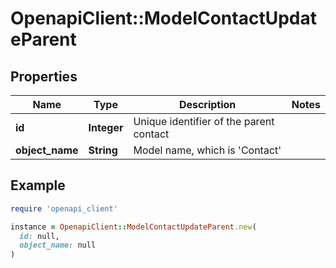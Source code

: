 # OpenapiClient::ModelContactUpdateParent

## Properties

| Name | Type | Description | Notes |
| ---- | ---- | ----------- | ----- |
| **id** | **Integer** | Unique identifier of the parent contact |  |
| **object_name** | **String** | Model name, which is &#39;Contact&#39; |  |

## Example

```ruby
require 'openapi_client'

instance = OpenapiClient::ModelContactUpdateParent.new(
  id: null,
  object_name: null
)
```

